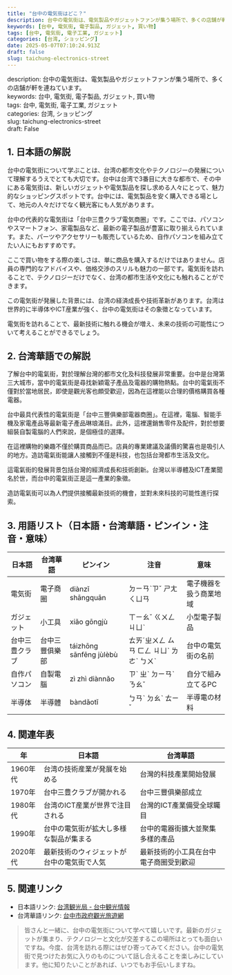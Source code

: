 ```yaml
---
title: "台中の電気街はどこ？"
description: 台中の電気街は、電気製品やガジェットファンが集う場所で、多くの店舗が軒を連ねています。
keywords: [台中, 電気街, 電子製品, ガジェット, 買い物]
tags: [台中, 電気街, 電子工業, ガジェット]
categories: [台湾, ショッピング]
date: 2025-05-07T07:10:24.913Z
draft: false
slug: taichung-electronics-street
---
```


description: 台中の電気街は、電気製品やガジェットファンが集う場所で、多くの店舗が軒を連ねています。  
keywords: 台中, 電気街, 電子製品, ガジェット, 買い物  
tags: 台中, 電気街, 電子工業, ガジェット  
categories: 台湾, ショッピング  
slug: taichung-electronics-street  
draft: False  

## 1. 日本語の解説
台中の電気街について学ぶことは、台湾の都市文化やテクノロジーの発展について理解するうえでとても大切です。台中は台湾で3番目に大きな都市で、その中にある電気街は、新しいガジェットや電気製品を探し求める人々にとって、魅力的なショッピングスポットです。台中には、電気製品を安く購入できる場として、地元の人々だけでなく観光客にも人気があります。

台中の代表的な電気街は「台中三豊クラブ電気商圈」です。ここでは、パソコンやスマートフォン、家電製品など、最新の電子製品が豊富に取り揃えられています。また、パーツやアクセサリーも販売しているため、自作パソコンを組み立てたい人にもおすすめです。

ここで買い物をする際の楽しさは、単に商品を購入するだけではありません。店員の専門的なアドバイスや、価格交渉のスリルも魅力の一部です。電気街を訪れることで、テクノロジーだけでなく、台湾の都市生活や文化にも触れることができます。

この電気街が発展した背景には、台湾の経済成長や技術革新があります。台湾は世界的に半導体やICT産業が強く、台中の電気街はその象徴となっています。

電気街を訪れることで、最新技術に触れる機会が増え、未来の技術の可能性について考えることができるでしょう。

## 2. 台湾華語での解説  
了解台中的電氣街，對於理解台灣的都市文化及科技發展非常重要。台中是台灣第三大城市，當中的電氣街是尋找新穎電子產品及電器的購物熱點。台中的電氣街不僅對於當地居民，即使是觀光客也頗受歡迎，因為在這裡能以合理的價格購買各種電器。

台中最具代表性的電氣街是「台中三豐俱樂部電器商圈」。在這裡，電腦、智能手機及家電產品等最新電子產品琳琅滿目。此外，這裡還銷售零件及配件，對於想要組裝自製電腦的人們來說，是個極佳的選擇。

在這裡購物的樂趣不僅於購買商品而已。店員的專業建議及議價的驚喜也是吸引人的地方。造訪電氣街能讓人接觸到不僅是科技，也包括台灣都市生活及文化。

這電氣街的發展背景包括台灣的經濟成長和技術創新。台灣以半導體及ICT產業聞名於世，而台中的電氣街正是這一產業的象徵。

造訪電氣街可以為人們提供接觸最新技術的機會，並對未來科技的可能性進行探索。

## 3. 用語リスト（日本語・台湾華語・ピンイン・注音・意味）

| 日本語        | 台湾華語         | ピンイン       | 注音   | 意味                   |
|---------------|------------------|---------------|--------|------------------------|
| 電気街        | 電子商圈         | diànzǐ shāngquān | ㄉㄧㄢˋㄗˇ ㄕㄤ ㄑㄩㄢ | 電子機器を扱う商業地域 |
| ガジェット    | 小工具           | xiǎo gōngjù   | ㄒㄧㄠˇ ㄍㄨㄥ ㄐㄩˋ  | 小型電子製品            |
| 台中三豊クラブ | 台中三豐俱樂部   | táizhōng sānfēng jùlèbù | ㄊㄞˊㄓㄨㄥ ㄙㄢ ㄈㄥ ㄐㄩˋ ㄌㄜˋ ㄅㄨˋ | 台中の電気街の名前     |
| 自作パソコン  | 自製電腦         | zì zhì diànnǎo | ㄗˋ ㄓˋ ㄉㄧㄢˋ ㄋㄠˇ  | 自分で組み立てるPC    |
| 半導体        | 半導體           | bàndǎotǐ      | ㄅㄢˋ ㄉㄠˋ ㄊㄧˇ   | 半導電の材料            |

## 4. 関連年表

| 年 | 日本語                               | 台湾華語                           |
|----|--------------------------------------|-----------------------------------|
| 1960年代 | 台湾の技術産業が発展を始める              | 台灣的科技產業開始發展                 |
| 1970年    | 台中三豊クラブが開かれる                | 台中三豐俱樂部成立                    |
| 1980年代 | 台湾のICT産業が世界で注目される         | 台灣的ICT產業備受全球矚目               |
| 1990年    | 台中の電気街が拡大し多様な製品が集まる    | 台中的電器街擴大並聚集多樣的產品          |
| 2020年代 | 最新技術のウィジェットが台中の電気街で人気 | 最新技術的小工具在台中電子商圈受到歡迎  |

## 5. 関連リンク

- 日本語リンク: [台湾観光局 - 台中観光情報](https://taiwan.net.tw)
- 台湾華語リンク: [台中市政府觀光旅遊網](https://travel.taichung.gov.tw)

>皆さんと一緒に、台中の電気街について学べて嬉しいです。最新のガジェットが集まり、テクノロジーと文化が交差するこの場所はとっても面白いですね。今度、台湾を訪れる際にはぜひ寄ってみてください。台中の電気街で見つけたお気に入りのものについて話し合えることを楽しみにしています。他に知りたいことがあれば、いつでもお手伝いしますね。